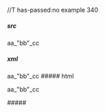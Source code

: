 //T has-passed:no
example 340
##### src
aa_"bb"_cc
##### xml
<?xml version="1.0" encoding="UTF-8"?>
<!DOCTYPE document SYSTEM "CommonMark.dtd">
<document xmlns="http://commonmark.org/xml/1.0">
  <paragraph>
    <text>aa_&quot;bb&quot;_cc</text>
  </paragraph>
</document>
##### html
<p>aa_&quot;bb&quot;_cc</p>
#####
